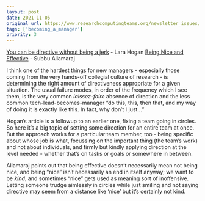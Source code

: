 ```yaml
---
layout: post
date: 2021-11-05
original_url: https://www.researchcomputingteams.org/newsletter_issues/0099
tags: ['becoming_a_manager']
priority: 3
---
```


<!-- markdownlint-disable MD033 -->
<!-- markdownlint-disable MD041 -->
<!-- markdownlint-disable MD049 -->

[You can be directive without being a jerk](https://larahogan.me/blog/be-directive-without-being-a-jerk/) - Lara Hogan
[Being Nice and Effective](https://m.subbu.org/being-nice-and-effective-aba6a4c84303) - Subbu Allamaraj

I think one of the hardest things for new managers - especially those coming from the very hands-off collegial culture of research - is determining the right amount of directiveness appropriate for a given situation.  The usual failure modes, in order of the frequency which I see them, is the very common *laissez-faire* absence of direction and the less common tech-lead-becomes-manager “do this, this, then that, and my way of doing it is exactly like this.  In fact, why don’t I just…”

Hogan’s article is a followup to an earlier one, fixing a team going in circles.  So here it’s a big topic of setting some direction for an entire team at once.  But the approach works for a particular team member, too - being specific about whose job is what, focussing on the important thing (the team’s work) and not about individuals, and firmly but kindly applying direction at the level needed - whether that’s on tasks or goals or somewhere in between.

Allamaraj points out that being effective doesn’t necessarily mean not being nice, and being “nice” isn’t necessarily an end in itself anyway; we want to be *kind*, and sometimes “nice” gets used as meaning sort of inoffensive.  Letting someone trudge aimlessly in circles while just smiling and not saying directive may seem from a distance like ‘nice’ but it’s certainly not kind.